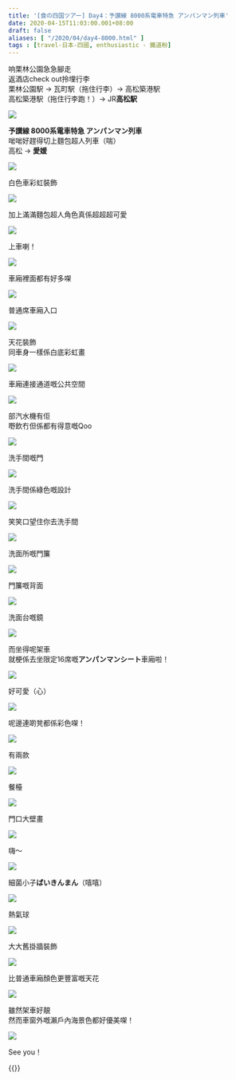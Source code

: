 ```yaml
---
title: '[食の四国ツアー] Day4：予讃線 8000系電車特急 アンパンマン列車'
date: 2020-04-15T11:03:00.001+08:00
draft: false
aliases: [ "/2020/04/day4-8000.html" ]
tags : [travel-日本-四國, enthusiastic - 鐵道粉]
---
```


响栗林公園急急腳走  
返酒店check out拎埋行李  
栗林公園駅 → 瓦町駅（拖住行李）→ 高松築港駅   
高松築港駅（拖住行李跑！）→ JR**高松駅**  

![](/images/shikoku4c.jpg)

**予讃線 8000系電車特急 アンパンマン列車**  
啱啱好趕得切上麵包超人列車（喘）  
高松 → **愛媛**  

![](/images/shikoku4c1.jpg)

白色車彩虹裝飾  

![](/images/shikoku4c2.jpg)

加上滿滿麵包超人角色真係超超超可愛  

![](/images/shikoku4c3.jpg)

上車喇！  

![](/images/shikoku4c4.jpg)

車廂裡面都有好多㗎  

![](/images/shikoku4c5.jpg)

普通席車廂入口  

![](/images/shikoku4c6.jpg)

天花裝飾  
同車身一樣係白底彩虹畫  

![](/images/shikoku4c7.jpg)

車廂連接通道嘅公共空間  

![](/images/shikoku4c8.jpg)

部汽水機有佢  
嘢飲冇但係都有得意嘅Qoo  

![](/images/shikoku4c9.jpg)

洗手間嘅門  

![](/images/shikoku4c10.jpg)

洗手間係綠色嘅設計  

![](/images/shikoku4c11.jpg)

笑笑口望住你去洗手間  

![](/images/shikoku4c12.jpg)

洗面所嘅門簾  

![](/images/shikoku4c13.jpg)

門簾嘅背面  

![](/images/shikoku4c14.jpg)

洗面台嘅鏡  

![](/images/shikoku4c15.jpg)

而坐得呢架車  
就梗係去坐限定16席嘅**アンパンマンシート**車廂啦！  

![](/images/shikoku4c16.jpg)

好可愛（心）  

![](/images/shikoku4c17.jpg)

呢邊連啲凳都係彩色㗎！  

![](/images/shikoku4c18.jpg)

有兩款  

![](/images/shikoku4c19.jpg)

餐檯  

![](/images/shikoku4c20.jpg)

門口大壁畫  

![](/images/shikoku4c21.jpg)

嗨～  

![](/images/shikoku4c22.jpg)

細菌小子**ばいきんまん**（嘻嘻）  

![](/images/shikoku4c23.jpg)

熱氣球  

![](/images/shikoku4c24.jpg)

大大舊掛牆裝飾  

![](/images/shikoku4c25.jpg)

比普通車廂顏色更豐富嘅天花  

![](/images/shikoku4c26.jpg)

雖然架車好靚  
然而車窗外嘅瀨戶內海景色都好優美㗎！  

![](/images/shikoku4c27.jpg)

See you！  
  
  
{{<shikoku>}}
  

